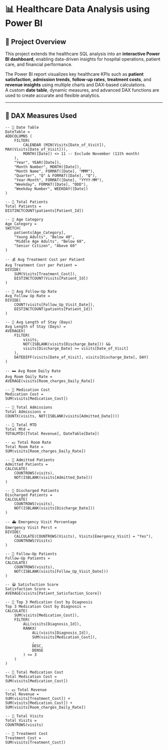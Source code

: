 # 📊 Healthcare Data Analysis using Power BI

## 📘 Project Overview
This project extends the healthcare SQL analysis into an **interactive Power BI dashboard**, enabling data-driven insights for hospital operations, patient care, and financial performance.

The Power BI report visualizes key healthcare KPIs such as **patient satisfaction**, **admission trends**, **follow-up rates**, **treatment costs**, and **revenue insights** using multiple charts and DAX-based calculations.  
A custom **date table**, dynamic measures, and advanced DAX functions are used to create accurate and flexible analytics.

---

## 🧠 DAX Measures Used

```DAX
-- 📅 Date Table
DateTable =
ADDCOLUMNS (
    FILTER(
        CALENDAR (MIN(Visits[Date_of_Visit]), MAX(Visits[Date_of_Visit])),
        MONTH([Date]) <> 11 -- Exclude November (11th month)
    ),
    "Year", YEAR([Date]),
    "Month Number", MONTH([Date]),
    "Month Name", FORMAT([Date], "MMM"),
    "Quarter", "Q" & FORMAT([Date], "Q"),
    "Year-Month", FORMAT([Date], "YYYY-MM"),
    "Weekday", FORMAT([Date], "DDD"),
    "Weekday Number", WEEKDAY([Date])
)

-- 👥 Total Patients
Total Patients =
DISTINCTCOUNT(patients[Patient_Id])

-- 👶 Age Category
Age Category =
SWITCH(
    patients[Age_Category],
    "Young Adults", "Below 40",
    "Middle Age Adults", "Below 60",
    "Senior Citizen", "Above 60"
)

-- 💰 Avg Treatment Cost per Patient
Avg Treatment Cost per Patient =
DIVIDE(
    SUM(Visits[Treatment_Cost]),
    DISTINCTCOUNT(Visits[Patient_Id])
)

-- 🔁 Avg Follow-Up Rate
Avg Follow Up Rate =
DIVIDE(
    COUNT(visits[Follow_Up_Visit_Date]),
    DISTINCTCOUNT(patients[Patient_Id])
)

-- 🏨 Avg Length of Stay (Days)
Avg Length of Stay (Days) =
AVERAGEX(
    FILTER(
        visits,
        NOT(ISBLANK(visits[Discharge_Date])) &&
        visits[Discharge_Date] >= visits[Date_of_Visit]
    ),
    DATEDIFF(visits[Date_of_Visit], visits[Discharge_Date], DAY)
)

-- 🛏️ Avg Room Daily Rate
Avg Room Daily Rate =
AVERAGE(visits[Room_charges_Daily_Rate])

-- 💊 Medication Cost
Medication Cost =
SUM(visits[Medication_Cost])

-- 🏥 Total Admissions
Total Admissions =
COUNTX(visits, NOT(ISBLANK(visits[Admitted_Date])))

-- 📆 Total MTD
Total Mtd =
TOTALMTD([Total Revenue], DateTable[Date])

-- 💵 Total Room Rate
Total Room Rate =
SUM(visits[Room_charges_Daily_Rate])

-- 🧾 Admitted Patients
Admitted Patients =
CALCULATE(
    COUNTROWS(visits),
    NOT(ISBLANK(visits[Admitted_Date]))
)

-- 🚪 Discharged Patients
Discharged Patients =
CALCULATE(
    COUNTROWS(visits),
    NOT(ISBLANK(visits[Discharge_Date]))
)

-- 🚑 Emergency Visit Percentage
Emergency Visit Perct =
DIVIDE(
    CALCULATE(COUNTROWS(Visits), Visits[Emergency_Visit] = "Yes"),
    COUNTROWS(Visits)
)

-- 🔄 Follow-Up Patients
Follow-Up Patients =
CALCULATE(
    COUNTROWS(visits),
    NOT(ISBLANK(visits[Follow_Up_Visit_Date]))
)

-- 😀 Satisfaction Score
Satisfaction Score =
AVERAGE(visits[Patient_Satisfaction_Score])

-- 💊 Top 3 Medication Cost by Diagnosis
Top 3 Medication Cost by Diagnosis =
CALCULATE(
    SUM(visits[Medication_Cost]),
    FILTER(
        ALL(visits[Diagnosis_Id]),
        RANKX(
            ALL(visits[Diagnosis_Id]),
            SUM(visits[Medication_Cost]),
            ,
            DESC,
            DENSE
        ) <= 3
    )
)

-- 💊 Total Medication Cost
Total Medication Cost =
SUM(visits[Medication_Cost])

-- 💵 Total Revenue
Total Revenue =
SUM(visits[Treatment_Cost]) +
SUM(visits[Medication_Cost]) +
SUM(visits[Room_charges_Daily_Rate])

-- 🧍 Total Visits
Total Visits =
COUNTROWS(visits)

-- 🧾 Treatment Cost
Treatment Cost =
SUM(visits[Treatment_Cost])
